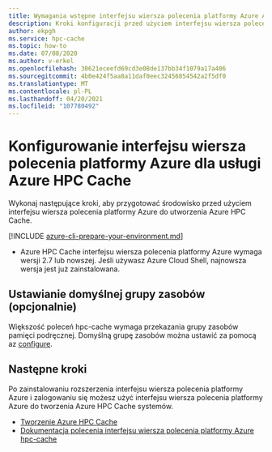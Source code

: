 ```yaml
---
title: Wymagania wstępne interfejsu wiersza polecenia platformy Azure Azure HPC Cache
description: Kroki konfiguracji przed użyciem interfejsu wiersza polecenia platformy Azure do utworzenia lub zmodyfikowania Azure HPC Cache
author: ekpgh
ms.service: hpc-cache
ms.topic: how-to
ms.date: 07/08/2020
ms.author: v-erkel
ms.openlocfilehash: 30621eceefd69cd3e08de137bb34f1079a17a406
ms.sourcegitcommit: 4b0e424f5aa8a11daf0eec32456854542a2f5df0
ms.translationtype: MT
ms.contentlocale: pl-PL
ms.lasthandoff: 04/20/2021
ms.locfileid: "107780492"
---
```

# <a name="set-up-azure-cli-for-azure-hpc-cache"></a>Konfigurowanie interfejsu wiersza polecenia platformy Azure dla usługi Azure HPC Cache

Wykonaj następujące kroki, aby przygotować środowisko przed użyciem interfejsu wiersza polecenia platformy Azure do utworzenia Azure HPC Cache.

[!INCLUDE [azure-cli-prepare-your-environment.md](../../includes/azure-cli-prepare-your-environment.md)]

 - Azure HPC Cache interfejsu wiersza polecenia platformy Azure wymaga wersji 2.7 lub nowszej. Jeśli używasz Azure Cloud Shell, najnowsza wersja jest już zainstalowana.

## <a name="set-default-resource-group-optional"></a>Ustawianie domyślnej grupy zasobów (opcjonalnie)

Większość poleceń hpc-cache wymaga przekazania grupy zasobów pamięci podręcznej. Domyślną grupę zasobów można ustawić za pomocą az [configure](/cli/azure/reference-index#az_configure).

## <a name="next-steps"></a>Następne kroki

Po zainstalowaniu rozszerzenia interfejsu wiersza polecenia platformy Azure i zalogowaniu się możesz użyć interfejsu wiersza polecenia platformy Azure do tworzenia Azure HPC Cache systemów.

* [Tworzenie Azure HPC Cache](hpc-cache-create.md)
* [Dokumentacja polecenia interfejsu wiersza polecenia platformy Azure hpc-cache](/cli/azure/ext/hpc-cache/hpc-cache)
